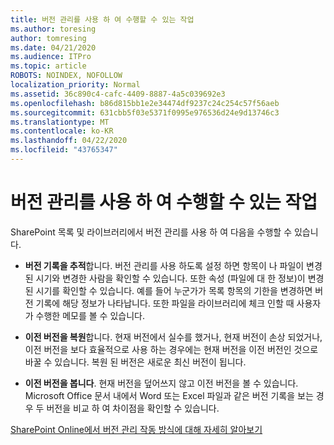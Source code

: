 ```yaml
---
title: 버전 관리를 사용 하 여 수행할 수 있는 작업
ms.author: toresing
author: tomresing
ms.date: 04/21/2020
ms.audience: ITPro
ms.topic: article
ROBOTS: NOINDEX, NOFOLLOW
localization_priority: Normal
ms.assetid: 36c890c4-cafc-4409-8887-4a5c039692e3
ms.openlocfilehash: b86d815bb1e2e34474df9237c24c254c57f56aeb
ms.sourcegitcommit: 631cbb5f03e5371f0995e976536d24e9d13746c3
ms.translationtype: MT
ms.contentlocale: ko-KR
ms.lasthandoff: 04/22/2020
ms.locfileid: "43765347"
---
```

# <a name="what-can-i-do-with-versioning"></a>버전 관리를 사용 하 여 수행할 수 있는 작업

SharePoint 목록 및 라이브러리에서 버전 관리를 사용 하 여 다음을 수행할 수 있습니다.
  
- **버전 기록을 추적**합니다. 버전 관리를 사용 하도록 설정 하면 항목이 나 파일이 변경 된 시기와 변경한 사람을 확인할 수 있습니다. 또한 속성 (파일에 대 한 정보)이 변경 된 시기를 확인할 수 있습니다. 예를 들어 누군가가 목록 항목의 기한을 변경하면 버전 기록에 해당 정보가 나타납니다. 또한 파일을 라이브러리에 체크 인할 때 사용자가 수행한 메모를 볼 수 있습니다. 
    
- **이전 버전을 복원**합니다. 현재 버전에서 실수를 했거나, 현재 버전이 손상 되었거나, 이전 버전을 보다 효율적으로 사용 하는 경우에는 현재 버전을 이전 버전인 것으로 바꿀 수 있습니다. 복원 된 버전은 새로운 최신 버전이 됩니다. 
    
- **이전 버전을 봅니다**. 현재 버전을 덮어쓰지 않고 이전 버전을 볼 수 있습니다. Microsoft Office 문서 내에서 Word 또는 Excel 파일과 같은 버전 기록을 보는 경우 두 버전을 비교 하 여 차이점을 확인할 수 있습니다. 
    
[SharePoint Online에서 버전 관리 작동 방식에 대해 자세히 알아보기](https://go.microsoft.com/fwlink/?linkid=875710)
  

